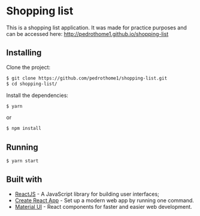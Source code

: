 # Shopping list

This is a shopping list application. It was made for practice purposes and can be accessed here: http://pedrothome1.github.io/shopping-list

## Installing

Clone the project:

```bash
$ git clone https://github.com/pedrothome1/shopping-list.git
$ cd shopping-list/
```

Install the dependencies:

```bash
$ yarn
```

or

```bash
$ npm install
```

## Running

```bash
$ yarn start
```

## Built with

- [ReactJS](https://reactjs.org/) - A JavaScript library for building user interfaces;
- [Create React App](https://create-react-app.dev/) - Set up a modern web app by running one command.
- [Material UI](https://material-ui.com/) - React components for faster and easier web development.
